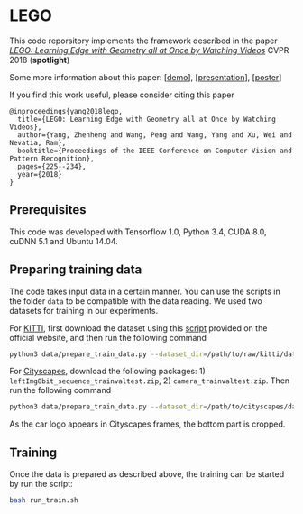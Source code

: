 # LEGO

This code reporsitory implements the framework described in the paper [*LEGO: Learning Edge with Geometry all at Once by Watching Videos*](https://arxiv.org/abs/1803.05648) CVPR 2018 (**spotlight**)

Some more information about this paper: [[demo](https://www.youtube.com/watch?v=40-GAgdUwI0)], [[presentation](https://youtu.be/WrEKJeK-Wow?t=4628)], [[poster](misc/cvpr18_poster_lego.pdf)]

If you find this work useful, please consider citing this paper
```
@inproceedings{yang2018lego,
  title={LEGO: Learning Edge with Geometry all at Once by Watching Videos},
  author={Yang, Zhenheng and Wang, Peng and Wang, Yang and Xu, Wei and Nevatia, Ram},
  booktitle={Proceedings of the IEEE Conference on Computer Vision and Pattern Recognition},
  pages={225--234},
  year={2018}
}
```

## Prerequisites
This code was developed with Tensorflow 1.0, Python 3.4, CUDA 8.0, cuDNN 5.1 and Ubuntu 14.04.

## Preparing training data
The code takes input data in a certain manner. You can use the scripts in the folder ```data``` to be compatible with the data reading. We used two datasets for training in our experiments.

For [KITTI](http://www.cvlibs.net/datasets/kitti/raw_data.php), first download the dataset using this [script](http://www.cvlibs.net/download.php?file=raw_data_downloader.zip) provided on the official website, and then run the following command
```bash
python3 data/prepare_train_data.py --dataset_dir=/path/to/raw/kitti/dataset/ --dataset_name='kitti_raw_eigen' --dump_root=/path/to/resulting/formatted/data/ --seq_length=3 --img_width=832 --img_height=256 --num_threads=4
```

For [Cityscapes](https://www.cityscapes-dataset.com/), download the following packages: 1) `leftImg8bit_sequence_trainvaltest.zip`, 2) `camera_trainvaltest.zip`. Then run the following command
```bash
python3 data/prepare_train_data.py --dataset_dir=/path/to/cityscapes/dataset/ --dataset_name='cityscapes' --dump_root=/path/to/resulting/formatted/data/ --seq_length=3 --img_width=832 --img_height=342 --num_threads=4
```
As the car logo appears in Cityscapes frames, the bottom part is cropped.

## Training
Once the data is prepared as described above, the training can be started by run the script:
```bash
bash run_train.sh
```
